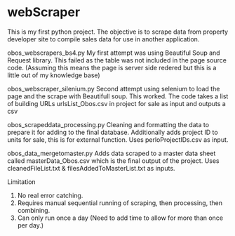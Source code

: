 # webScraper
This is my first python project. The objective is to scrape data from property developer site to compile 
sales data for use in another application. 

obos_webscrapers_bs4.py
My first attempt was using Beautiful Soup and Request library. This failed as the table was not included in the page source code. 
(Assuming this means the page is server side redered but this is a little out of my knowledge base)

obos_webscraper_silenium.py
Second attempt using selenium to load the page and the scrape with Beautifull soup. This worked. 
The code takes a list of building URLs urlsList_Obos.csv  in project for sale as input and outputs a csv  

obos_scrapeddata_processing.py
Cleaning and formatting the data to prepare it for adding to the final database. 
Additionally adds project ID to units for sale, this is for external function. Uses perloProjectIDs.csv as input.

obos_data_mergetomaster.py
Adds data scraped to a master data sheet called masterData_Obos.csv which is the final output of the project.
Uses cleanedFileList.txt & filesAddedToMasterList.txt as inputs. 

Limitation
1. No real error catching.
2. Requires manual sequential running of scraping, then processing, then combining.
3. Can only run once a day (Need to add time to allow for more than once per day.)

